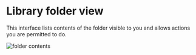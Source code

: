 # Library folder view

This interface lists contents of the folder visible to you and allows actions you are permitted to do.

![folder contents](folder-contents.png)
